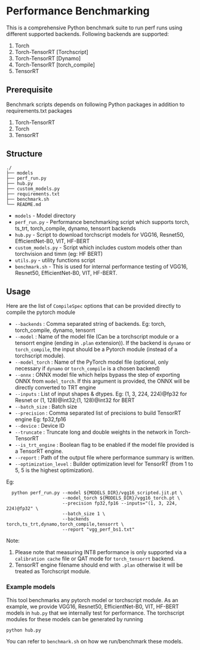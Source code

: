 # Performance Benchmarking

This is a comprehensive Python benchmark suite to run perf runs using different supported backends. Following backends are supported:

1. Torch
2. Torch-TensorRT [Torchscript]
3. Torch-TensorRT [Dynamo]
4. Torch-TensorRT [torch_compile]
5. TensorRT


## Prerequisite

Benchmark scripts depends on following Python packages in addition to requirements.txt packages

1. Torch-TensorRT
2. Torch
3. TensorRT

## Structure

```
./
├── models
├── perf_run.py
├── hub.py
├── custom_models.py
├── requirements.txt
├── benchmark.sh
└── README.md
```


* `models` - Model directory
* `perf_run.py` - Performance benchmarking script which supports torch, ts_trt, torch_compile, dynamo, tensorrt backends
* `hub.py` - Script to download torchscript models for VGG16, Resnet50, EfficientNet-B0, VIT, HF-BERT
* `custom_models.py` - Script which includes custom models other than torchvision and timm (eg: HF BERT)
* `utils.py` - utility functions script
* `benchmark.sh` - This is used for internal performance testing of VGG16, Resnet50, EfficientNet-B0, VIT, HF-BERT.

## Usage

Here are the list of `CompileSpec` options that can be provided directly to compile the pytorch module

* `--backends` : Comma separated string of backends. Eg: torch, torch_compile, dynamo, tensorrt
* `--model` : Name of the model file (Can be a torchscript module or a tensorrt engine (ending in `.plan` extension)). If the backend is `dynamo` or `torch_compile`, the input should be a Pytorch module (instead of a torchscript module).
* `--model_torch` : Name of the PyTorch model file (optional, only necessary if `dynamo` or `torch_compile` is a chosen backend)
* `--onnx` : ONNX model file which helps bypass the step of exporting ONNX from `model_torch`. If this argument is provided, the ONNX will be directly converted to TRT engine
* `--inputs` : List of input shapes & dtypes. Eg: (1, 3, 224, 224)@fp32 for Resnet or (1, 128)@int32;(1, 128)@int32 for BERT
* `--batch_size` : Batch size
* `--precision` : Comma separated list of precisions to build TensorRT engine Eg: fp32,fp16
* `--device` : Device ID
* `--truncate` : Truncate long and double weights in the network in Torch-TensorRT
* `--is_trt_engine` : Boolean flag to be enabled if the model file provided is a TensorRT engine.
* `--report` : Path of the output file where performance summary is written.
* `--optimization_level` : Builder optimization level for TensorRT (from 1 to 5, 5 is the highest optimization).

Eg:

```
  python perf_run.py --model ${MODELS_DIR}/vgg16_scripted.jit.pt \
                     --model_torch ${MODELS_DIR}/vgg16_torch.pt \
                     --precision fp32,fp16 --inputs="(1, 3, 224, 224)@fp32" \
                     --batch_size 1 \
                     --backends torch,ts_trt,dynamo,torch_compile,tensorrt \
                     --report "vgg_perf_bs1.txt"
```

Note:

1. Please note that measuring INT8 performance is only supported via a `calibration cache` file or QAT mode for `torch_tensorrt` backend.
2. TensorRT engine filename should end with `.plan` otherwise it will be treated as Torchscript module.

### Example models

This tool benchmarks any pytorch model or torchscript module. As an example, we provide VGG16, Resnet50, EfficientNet-B0, VIT, HF-BERT models in `hub.py` that we internally test for performance.
The torchscript modules for these models can be generated by running
```
python hub.py
```
You can refer to `benchmark.sh` on how we run/benchmark these models.
